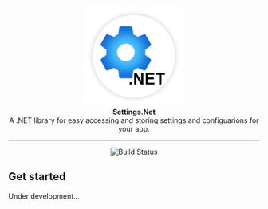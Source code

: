 <p align="center">
    <img src="./Media/Icon.png" alt="Project icon" height="200px"/>
    <br>
    <strong>Settings.Net</strong>
    <br>
    A .NET library for easy accessing and storing settings and configuarions for your app.
</p>
<hr>
<p align="center">
<img src="https://github.com/ShingZhanho/settings-dot-net/workflows/Build/badge.svg" alt="Build Status"></p>

## Get started
Under development...
